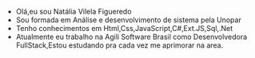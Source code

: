 -  Olá,eu sou Natália Vilela Figueredo
-  Sou formada em Análise e desenvolvimento de sistema pela Unopar
-  Tenho conhecimentos em Html,Css,JavaScript,C#,Ext.JS,Sql,.Net
-   Atualmente eu trabalho na Agili Software Brasil como Desenvolvedora FullStack,Estou estudando pra cada vez me aprimorar na area.

<!---
NataliaVilelaF/NataliaVilelaF is a ✨ special ✨ repository because its `README.md` (this file) appears on your GitHub profile.
You can click the Preview link to take a look at your changes.
--->
